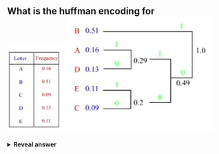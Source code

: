 ## What is the huffman encoding for<br><img src="../../../../../media/paste-72a483112545d441e0c6585d3e3ae508e2e33975.jpg"><img src="../../../../../media/paste-cb505911c8c472165b756ccd63a146037e7c8262.jpg">
<details>
<summary><b>Reveal answer</b></summary>
<img src="../../../../../media/paste-e2e0b14768541016b302aaa4d798511fde75cb41.jpg">
</details>
